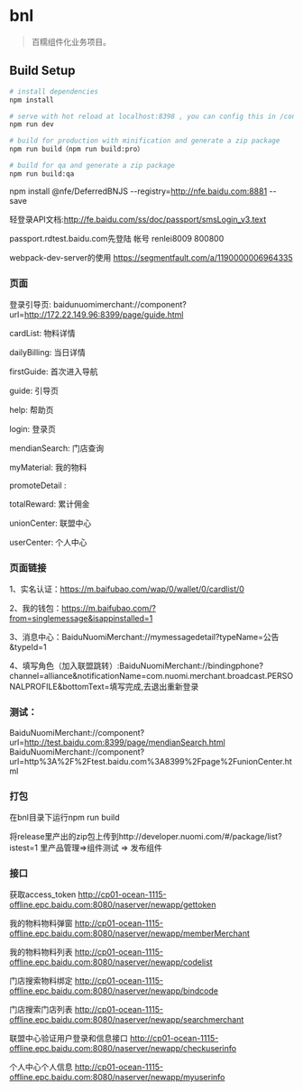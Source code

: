 # bnl

> 百糯组件化业务项目。

## Build Setup

``` bash
# install dependencies
npm install

# serve with hot reload at localhost:8398 , you can config this in /config/index file
npm run dev

# build for production with minification and generate a zip package
npm run build（npm run build:pro）

# build for qa and generate a zip package
npm run build:qa

```
npm install @nfe/DeferredBNJS --registry=http://nfe.baidu.com:8881 --save

轻登录API文档:http://fe.baidu.com/ss/doc/passport/smsLogin_v3.text

passport.rdtest.baidu.com先登陆  帐号 renlei8009   800800

webpack-dev-server的使用 https://segmentfault.com/a/1190000006964335

### 页面

登录引导页:   baidunuomimerchant://component?url=http://172.22.149.96:8399/page/guide.html  

cardList: 物料详情

dailyBilling: 当日详情

firstGuide: 首次进入导航

guide: 引导页

help: 帮助页

login: 登录页

mendianSearch: 门店查询

myMaterial: 我的物料

promoteDetail :

totalReward: 累计佣金

unionCenter: 联盟中心

userCenter: 个人中心

### 页面链接

1、实名认证：https://m.baifubao.com/wap/0/wallet/0/cardlist/0

2、我的钱包：https://m.baifubao.com/?from=singlemessage&isappinstalled=1

3、消息中心：BaiduNuomiMerchant://mymessagedetail?typeName=公告&typeId=1

4、填写角色（加入联盟跳转）:BaiduNuomiMerchant://bindingphone?channel=alliance&notificationName=com.nuomi.merchant.broadcast.PERSONALPROFILE&bottomText=填写完成,去退出重新登录

### 测试：
BaiduNuomiMerchant://component?url=http://test.baidu.com:8399/page/mendianSearch.html
BaiduNuomiMerchant://component?url=http%3A%2F%2Ftest.baidu.com%3A8399%2Fpage%2FunionCenter.html
### 打包
在bnl目录下运行npm run build

将release里产出的zip包上传到http://developer.nuomi.com/#/package/list?istest=1 里产品管理=>组件测试 => 发布组件

### 接口

获取access_token
http://cp01-ocean-1115-offline.epc.baidu.com:8080/naserver/newapp/gettoken

我的物料物料弹窗
http://cp01-ocean-1115-offline.epc.baidu.com:8080/naserver/newapp/memberMerchant

我的物料物料列表
http://cp01-ocean-1115-offline.epc.baidu.com:8080/naserver/newapp/codelist

门店搜索物料绑定
http://cp01-ocean-1115-offline.epc.baidu.com:8080/naserver/newapp/bindcode

门店搜索门店列表
http://cp01-ocean-1115-offline.epc.baidu.com:8080/naserver/newapp/searchmerchant

联盟中心验证用户登录和信息接口
http://cp01-ocean-1115-offline.epc.baidu.com:8080/naserver/newapp/checkuserinfo

个人中心个人信息
http://cp01-ocean-1115-offline.epc.baidu.com:8080/naserver/newapp/myuserinfo



